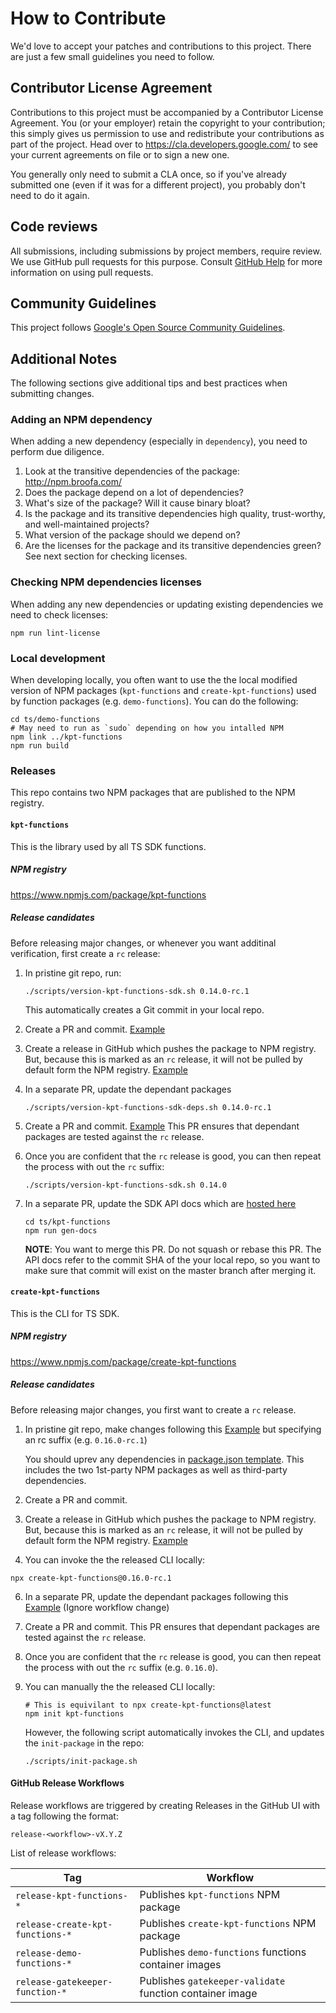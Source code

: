# How to Contribute

We'd love to accept your patches and contributions to this project. There are
just a few small guidelines you need to follow.

## Contributor License Agreement

Contributions to this project must be accompanied by a Contributor License
Agreement. You (or your employer) retain the copyright to your contribution;
this simply gives us permission to use and redistribute your contributions as
part of the project. Head over to <https://cla.developers.google.com/> to see
your current agreements on file or to sign a new one.

You generally only need to submit a CLA once, so if you've already submitted one
(even if it was for a different project), you probably don't need to do it
again.

## Code reviews

All submissions, including submissions by project members, require review. We
use GitHub pull requests for this purpose. Consult
[GitHub Help](https://help.github.com/articles/about-pull-requests/) for more
information on using pull requests.

## Community Guidelines

This project follows
[Google's Open Source Community Guidelines](https://opensource.google.com/conduct/).

## Additional Notes

The following sections give additional tips and best practices when submitting
changes.

### Adding an NPM dependency

When adding a new dependency (especially in `dependency`), you need to perform
due diligence.

1. Look at the transitive dependencies of the package: <http://npm.broofa.com/>
1. Does the package depend on a lot of dependencies?
1. What's size of the package? Will it cause binary bloat?
1. Is the package and its transitive dependencies high quality, trust-worthy,
   and well-maintained projects?
1. What version of the package should we depend on?
1. Are the licenses for the package and its transitive dependencies green? See
   next section for checking licenses.

### Checking NPM dependencies licenses

When adding any new dependencies or updating existing dependencies we need to
check licenses:

```console
npm run lint-license
```

### Local development

When developing locally, you often want to use the the local modified version of
NPM packages (`kpt-functions` and `create-kpt-functions`) used by function
packages (e.g. `demo-functions`). You can do the following:

```console
cd ts/demo-functions
# May need to run as `sudo` depending on how you intalled NPM
npm link ../kpt-functions
npm run build
```

### Releases

This repo contains two NPM packages that are published to the NPM registry.

#### `kpt-functions`

This is the library used by all TS SDK functions.

##### NPM registry

https://www.npmjs.com/package/kpt-functions

##### Release candidates

Before releasing major changes, or whenever you want additinal verification, first create a `rc` release:

1.  In pristine git repo, run:

    ```console
    ./scripts/version-kpt-functions-sdk.sh 0.14.0-rc.1
    ```

    This automatically creates a Git commit in your local repo.

2.  Create a PR and commit.
    [Example](https://github.com/GoogleContainerTools/kpt-functions-sdk/commit/d944c818f564a183c3cb092b282f5e83f770b18a)
3.  Create a release in GitHub which pushes the package to NPM registry. But,
    because this is marked as an `rc` release, it will not be pulled by default
    form the NPM registry.
    [Example](https://github.com/GoogleContainerTools/kpt-functions-sdk/releases/tag/release-kpt-functions-v0.14.0)

4.  In a separate PR, update the dependant packages

    ```console
    ./scripts/version-kpt-functions-sdk-deps.sh 0.14.0-rc.1
    ```

5.  Create a PR and commit.
    [Example](https://github.com/GoogleContainerTools/kpt-functions-sdk/commit/e1126e5a23fac3d3a79706ceaca924a9b4d31a18)
    This PR ensures that dependant packages are tested against the `rc` release.

6.  Once you are confident that the `rc` release is good, you can then repeat
    the process with out the `rc` suffix:
    ```console
    ./scripts/version-kpt-functions-sdk.sh 0.14.0
    ```
7.  In a separate PR, update the SDK API docs which are
    [hosted here](https://googlecontainertools.github.io/kpt-functions-sdk/api/)

    ```console
    cd ts/kpt-functions
    npm run gen-docs
    ```

    **NOTE**: You want to merge this PR. Do not squash or rebase this PR. The
    API docs refer to the commit SHA of the your local repo, so you want to make
    sure that commit will exist on the master branch after merging it.

#### `create-kpt-functions`

This is the CLI for TS SDK.

##### NPM registry

https://www.npmjs.com/package/create-kpt-functions

##### Release candidates

Before releasing major changes, you first want to create a `rc` release.

1.  In pristine git repo, make changes following this
    [Example](https://github.com/GoogleContainerTools/kpt-functions-sdk/pull/102/files)
    but specifying an rc suffix (e.g. `0.16.0-rc.1`)
    
    You should uprev any dependencies in [package.json template](https://github.com/GoogleContainerTools/kpt-functions-sdk/blob/master/ts/create-kpt-functions/templates/package.json.mustache). This includes the two 1st-party NPM packages as well as third-party dependencies.
2.  Create a PR and commit.
3.  Create a release in GitHub which pushes the package to NPM registry. But,
    because this is marked as an `rc` release, it will not be pulled by default
    form the NPM registry.
    [Example](https://github.com/GoogleContainerTools/kpt-functions-sdk/releases/tag/release-create-kpt-functions-v0.16.0)
4.  You can invoke the the released CLI locally:
   ```console
   npx create-kpt-functions@0.16.0-rc.1
   ```
6.  In a separate PR, update the dependant packages following this
    [Example](https://github.com/GoogleContainerTools/kpt-functions-sdk/pull/103/files)
    (Ignore workflow change)

6.  Create a PR and commit. This PR ensures that dependant packages are tested
    against the `rc` release.

7.  Once you are confident that the `rc` release is good, you can then repeat
    the process with out the `rc` suffix (e.g. `0.16.0`).
8.  You can manually the the released CLI locally:
      ```console
      # This is equivilant to npx create-kpt-functions@latest
      npm init kpt-functions
      ```
      
    However, the following script automatically invokes the CLI,
    and updates the `init-package` in the repo:

       ```console
       ./scripts/init-package.sh
       ```

#### GitHub Release Workflows

Release workflows are triggered by creating Releases in the GitHub UI with a tag
following the format:

`release-<workflow>-vX.Y.Z`

List of release workflows:

| Tag                              | Workflow                                                 |
| -------------------------------- | -------------------------------------------------------- |
| `release-kpt-functions-*`        | Publishes `kpt-functions` NPM package                    |
| `release-create-kpt-functions-*` | Publishes `create-kpt-functions` NPM package             |
| `release-demo-functions-*`       | Publishes `demo-functions` functions container images    |
| `release-gatekeeper-function-*`  | Publishes `gatekeeper-validate` function container image |

